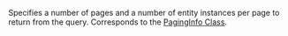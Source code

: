 Specifies a number of pages and a number of entity instances per page to return from the query. 
Corresponds to the [PagingInfo Class](https://msdn.microsoft.com/library/microsoft.xrm.sdk.query.paginginfo.aspx).
